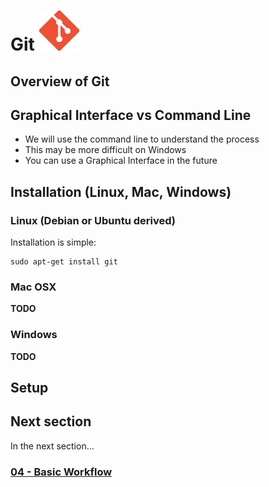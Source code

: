 # Git ![octocat](../images/git_logo.png)

## Overview of Git

## Graphical Interface vs Command Line

- We will use the command line to understand the process
- This may be more difficult on Windows
- You can use a Graphical Interface in the future

## Installation (Linux, Mac, Windows)

### Linux (Debian or Ubuntu derived)

Installation is simple:

```
sudo apt-get install git
```

### Mac OSX

**TODO**

### Windows

**TODO**

## Setup

## Next section
In the next section...

### [04 - Basic Workflow](04_basic_workflow.md)

